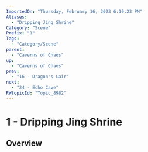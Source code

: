 ```yaml
---
ImportedOn: "Thursday, February 16, 2023 6:10:23 PM"
Aliases:
  - "Dripping Jing Shrine"
Category: "Scene"
Prefix: "1"
Tags:
  - "Category/Scene"
parent:
  - "Caverns of Chaos"
up:
  - "Caverns of Chaos"
prev:
  - "16 - Dragon's Lair"
next:
  - "24 - Echo Cave"
RWtopicId: "Topic_8982"
---
```

# 1 - Dripping Jing Shrine
## Overview
